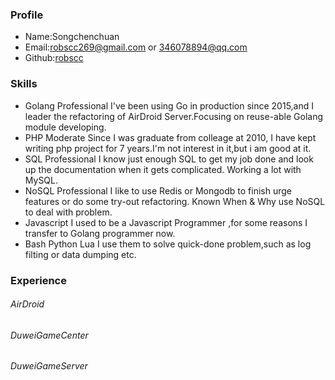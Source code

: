 ### Profile

* Name:Songchenchuan
* Email:robscc269@gmail.com or 346078894@qq.com
* Github:[robscc](http://github.com/robscc)

### Skills

- Golang Professional I've been using Go in production since 2015,and I leader the refactoring of AirDroid Server.Focusing on reuse-able Golang module developing.
- PHP Moderate Since I was graduate from colleage at 2010, I have kept writing php project for 7 years.I'm not interest in it,but i am good at it.
- SQL Professional I know just enough SQL to get my job done and look up the documentation when it gets complicated. Working a lot with MySQL.
- NoSQL Professional I like to use Redis or Mongodb to finish urge features or do some try-out refactoring. Known When & Why use NoSQL to deal with problem.
- Javascript I used to be a Javascript Programmer ,for some reasons I transfer to Golang programmer now.
- Bash Python Lua I use them to solve quick-done problem,such as log filting or data dumping etc.

### Experience

###### AirDroid


###### DuweiGameCenter


###### DuweiGameServer
